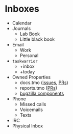 # Inboxes

* Calendar
* Journals
  * Lab Book
  * Little black book
* Email
  * Work
  * Personal
* `taskwarrior`
  * +inbox
  * +today
* Owned Properties
  * docs.tmo 
    ([issues](https://github.com/mozilla/firefox-data-docs/issues), 
     [PRs](https://github.com/mozilla/firefox-data-docs/pulls))
  * reports.tmo 
    ([PRs](https://github.com/mozilla/mozilla-reports/pulls))
  * [bugzilla components](https://pinboard.in/u:harterrt/t:ownedbug)
* Phone
  * Missed calls
  * Voicemails
  * Texts
* IRC
* Physical Inbox
